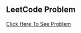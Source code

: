 ## LeetCode Problem

<a href="https://leetcode.com/problems/merge-two-sorted-lists/description/">Click
Here To See Problem</a>